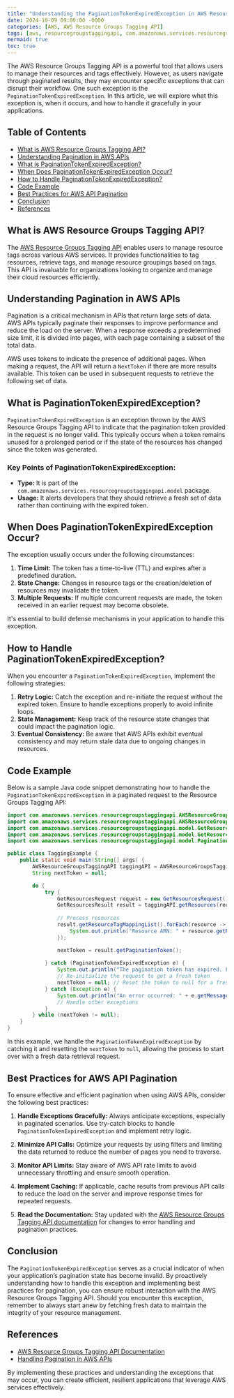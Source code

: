 ```yaml
---
title: "Understanding the PaginationTokenExpiredException in AWS Resource Groups Tagging API"
date: 2024-10-09 09:00:00 -0000
categories: [AWS, AWS Resource Groups Tagging API]
tags: [aws, resourcegroupstaggingapi, com.amazonaws.services.resourcegroupstaggingapi.model]
mermaid: true
toc: true
---
```



The AWS Resource Groups Tagging API is a powerful tool that allows users to manage their resources and tags effectively. However, as users navigate through paginated results, they may encounter specific exceptions that can disrupt their workflow. One such exception is the `PaginationTokenExpiredException`. In this article, we will explore what this exception is, when it occurs, and how to handle it gracefully in your applications.

## Table of Contents

- [What is AWS Resource Groups Tagging API?](#what-is-aws-resource-groups-tagging-api)
- [Understanding Pagination in AWS APIs](#understanding-pagination-in-aws-apis)
- [What is PaginationTokenExpiredException?](#what-is-paginationsyntaxerror)
- [When Does PaginationTokenExpiredException Occur?](#when-does-paginationsyntaxerror-occur)
- [How to Handle PaginationTokenExpiredException?](#how-to-handle-paginationsyntaxerror)
- [Code Example](#code-example)
- [Best Practices for AWS API Pagination](#best-practices-for-aws-api-pagination)
- [Conclusion](#conclusion)
- [References](#references)

## What is AWS Resource Groups Tagging API?

The [AWS Resource Groups Tagging API](https://docs.aws.amazon.com/ARG/latest/APIReference/Welcome.html) enables users to manage resource tags across various AWS services. It provides functionalities to tag resources, retrieve tags, and manage resource groupings based on tags. This API is invaluable for organizations looking to organize and manage their cloud resources efficiently.

## Understanding Pagination in AWS APIs

Pagination is a critical mechanism in APIs that return large sets of data. AWS APIs typically paginate their responses to improve performance and reduce the load on the server. When a response exceeds a predetermined size limit, it is divided into pages, with each page containing a subset of the total data.

AWS uses tokens to indicate the presence of additional pages. When making a request, the API will return a `NextToken` if there are more results available. This token can be used in subsequent requests to retrieve the following set of data.

## What is PaginationTokenExpiredException?

`PaginationTokenExpiredException` is an exception thrown by the AWS Resource Groups Tagging API to indicate that the pagination token provided in the request is no longer valid. This typically occurs when a token remains unused for a prolonged period or if the state of the resources has changed since the token was generated.

### Key Points of PaginationTokenExpiredException:

- **Type:** It is part of the `com.amazonaws.services.resourcegroupstaggingapi.model` package.
- **Usage:** It alerts developers that they should retrieve a fresh set of data rather than continuing with the expired token.

## When Does PaginationTokenExpiredException Occur?

The exception usually occurs under the following circumstances:

1. **Time Limit:** The token has a time-to-live (TTL) and expires after a predefined duration.
2. **State Change:** Changes in resource tags or the creation/deletion of resources may invalidate the token.
3. **Multiple Requests:** If multiple concurrent requests are made, the token received in an earlier request may become obsolete.

It's essential to build defense mechanisms in your application to handle this exception.

## How to Handle PaginationTokenExpiredException?

When you encounter a `PaginationTokenExpiredException`, implement the following strategies:

1. **Retry Logic:** Catch the exception and re-initiate the request without the expired token. Ensure to handle exceptions properly to avoid infinite loops.
2. **State Management:** Keep track of the resource state changes that could impact the pagination logic.
3. **Eventual Consistency:** Be aware that AWS APIs exhibit eventual consistency and may return stale data due to ongoing changes in resources.

## Code Example

Below is a sample Java code snippet demonstrating how to handle the `PaginationTokenExpiredException` in a paginated request to the Resource Groups Tagging API:

```java
import com.amazonaws.services.resourcegroupstaggingapi.AWSResourceGroupsTaggingAPI;
import com.amazonaws.services.resourcegroupstaggingapi.AWSResourceGroupsTaggingAPIClientBuilder;
import com.amazonaws.services.resourcegroupstaggingapi.model.GetResourcesRequest;
import com.amazonaws.services.resourcegroupstaggingapi.model.GetResourcesResult;
import com.amazonaws.services.resourcegroupstaggingapi.model.PaginationTokenExpiredException;

public class TaggingExample {
    public static void main(String[] args) {
        AWSResourceGroupsTaggingAPI taggingAPI = AWSResourceGroupsTaggingAPIClientBuilder.defaultClient();
        String nextToken = null;

        do {
            try {
                GetResourcesRequest request = new GetResourcesRequest().withPaginationToken(nextToken);
                GetResourcesResult result = taggingAPI.getResources(request);
                
                // Process resources
                result.getResourceTagMappingList().forEach(resource -> {
                    System.out.println("Resource ARN: " + resource.getResourceARN());
                });

                nextToken = result.getPaginationToken();
                
            } catch (PaginationTokenExpiredException e) {
                System.out.println("The pagination token has expired. Fetching a new result set.");
                // Re-initialize the request to get a fresh token
                nextToken = null; // Reset the token to null for a fresh start
            } catch (Exception e) {
                System.out.println("An error occurred: " + e.getMessage());
                // Handle other exceptions
            }
        } while (nextToken != null);
    }
}
```

In this example, we handle the `PaginationTokenExpiredException` by catching it and resetting the `nextToken` to `null`, allowing the process to start over with a fresh data retrieval request.

## Best Practices for AWS API Pagination

To ensure effective and efficient pagination when using AWS APIs, consider the following best practices:

1. **Handle Exceptions Gracefully:** Always anticipate exceptions, especially in paginated scenarios. Use try-catch blocks to handle `PaginationTokenExpiredException` and implement retry logic.
  
2. **Minimize API Calls:** Optimize your requests by using filters and limiting the data returned to reduce the number of pages you need to traverse.
  
3. **Monitor API Limits:** Stay aware of AWS API rate limits to avoid unnecessary throttling and ensure smooth operation.
  
4. **Implement Caching:** If applicable, cache results from previous API calls to reduce the load on the server and improve response times for repeated requests.
  
5. **Read the Documentation:** Stay updated with the [AWS Resource Groups Tagging API documentation](https://docs.aws.amazon.com/ARG/latest/APIReference/Welcome.html) for changes to error handling and pagination practices.

## Conclusion

The `PaginationTokenExpiredException` serves as a crucial indicator of when your application’s pagination state has become invalid. By proactively understanding how to handle this exception and implementing best practices for pagination, you can ensure robust interaction with the AWS Resource Groups Tagging API. Should you encounter this exception, remember to always start anew by fetching fresh data to maintain the integrity of your resource management.

## References

- [AWS Resource Groups Tagging API Documentation](https://docs.aws.amazon.com/ARG/latest/APIReference/Welcome.html)
- [Handling Pagination in AWS APIs](https://docs.aws.amazon.com/general/latest/gr/api_pagination.html)

By implementing these practices and understanding the exceptions that may occur, you can create efficient, resilient applications that leverage AWS services effectively.